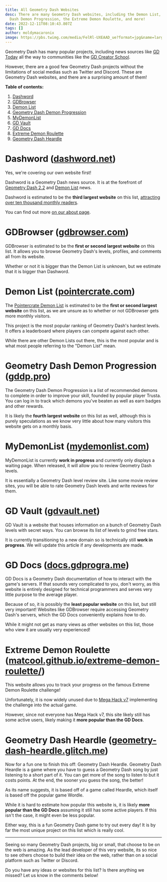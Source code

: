```yaml
---
title: All Geometry Dash Websites
desc: There are many Geometry Dash websites, including the Demon List, Geometry
  Dash Demon Progression, the Extreme Demon Roulette, and more!
date: 2022-12-11T08:10:43.807Z
tags: []
author: moldymacaronix
image: https://pbs.twimg.com/media/FelRl-UXEAAD_ue?format=jpg&name=large
---
```

Geometry Dash has many popular projects, including news sources like [GD Today](https://twitter.com/today_gd) all the way to communities like the [GD Creator School](/authors/gdcs/).

However, there are a good few Geometry Dash projects without the limitations of social medias such as Twitter and Discord. These are Geometry Dash websites, and there are a surprising amount of them!

**Table of contents:**

1. [Dashword](#dashword-(dashword.net))
2. [GDBrowser](#gdbrowser-(gdbrowser.com))
3. [Demon List](#demon-list-(pointercrate.com))
4. [Geometry Dash Demon Progression](#geometry-dash-demon-progression-(gddp.pro))
5. [MyDemonList](#mydemonlist-(mydemonlist.com))
6. [GD Vault](#gd-vault-(gdvault.net))
7. [GD Docs](#gd-docs-(docs.gdprogra.me))
8. [Extreme Demon Roulette](#extreme-demon-roulette-(matcool.github.io/extreme-demon-roulette/))
9. [Geometry Dash Heardle](#geometry-dash-heardle-(geometry-dash-heardle.glitch.me))


# Dashword ([dashword.net](/))

Yes, we're covering our own website first!

Dashword i﻿s a Geometry Dash news source. It is at the forefront of [Geometry Dash 2.2](/categories/2.2/) and [Demon List](/categories/demonlist/) news.

Dashword is estimated to be the **third largest website** on this list, [attracting over ten thousand monthly readers](https://www.dashword.net/posts/dashword-surpasses-10-000-monthly-readers/).

You can find out more [on our about page](/about/).

# GDBrowser ([gdbrowser.com](https://gdbrowser.com/))

G﻿DBrowser is estimated to be the **first or second largest website** on this list. It allows you to browse Geometry Dash's levels, profiles, and comments all from its website.

Whether or not it is bigger than the Demon List is unknown, but we estimate that it is bigger than Dashword.

# Demon List ([pointercrate.com](https://pointercrate.com/))

The [Pointercrate Demon List](/categories/demonlist/) is estimated to be the **first or second largest website** on this list, as we are unsure as to whether or not GDBrowser gets more monthly visitors.

This project is the most popular ranking of Geometry Dash's hardest levels. It offers a leaderboard where players can compete against each other.

While there are other Demon Lists out there, this is the most popular and is what most people referring to the "Demon List" mean.

# Geometry Dash Demon Progression ([gddp.pro](https://gddp.pro/))

The Geometry Dash Demon Progression is a list of recommended demons to complete in order to improve your skill, founded by popular player Trusta. You can log in to track which demons you've beaten as well as earn badges and other rewards.

It is likely the **fourth largest website** on this list as well, although this is purely speculations as we know very little about how many visitors this website gets on a monthly basis.

# MyDemonList ([mydemonlist.com](https://mydemonlist.com/))

MyDemonList is currently **work in progress** and currently only displays a waiting page. When released, it will allow you to review Geometry Dash levels.

It is essentially a Geometry Dash level review site. Like some movie review sites, you will be able to rate Geometry Dash levels and write reviews for them.

# GD Vault ([gdvault.net](http://vault.niffy.ml/))

G﻿D Vault is a website that houses information on a bunch of Geometry Dash levels with secret ways. You can browse its list of levels to grind free stars.

It is currently transitioning to a new domain so is technically still **work in progress**. We will update this article if any developments are made.

# GD Docs ([docs.gdprogra.me](https://docs.gdprogra.me/#/))

G﻿D Docs is a Geometry Dash documentation of how to interact with the game's servers. If that sounds very complicated to you, don't worry, as this website is entirely designed for technical programmers and serves very little purpose to the average player.

Because of so, it is possibly the **least popular website** on this list, but still very important! Websites like GDBrowser require accessing Geometry Dash's servers, which the GD Docs conveniently explains how to do.

While it might not get as many views as other websites on this list, those who view it are usually very experienced!

# Extreme Demon Roulette ([matcool.github.io/extreme-demon-roulette/](https://matcool.github.io/extreme-demon-roulette/))

This website allows you to track your progress on the famous Extreme Demon Roulette challenge!

U﻿nfortunately, it is now widely unused due to [Mega Hack v7](/posts/5-must-have-geometry-dash-mods-that-you-need-right-now/) implementing the challenge into the actual game.

However, since not everyone has Mega Hack v7, this site likely still has some active users, likely making it **more popular than the GD Docs**.

# Geometry Dash Heardle ([geometry-dash-heardle.glitch.me](https://geometry-dash-heardle.glitch.me/))

Now for a fun one to finish this off: Geometry Dash Heardle. Geometry Dash Heardle is a game where you have to guess a Geometry Dash song by just listening to a short part of it. You can get more of the song to listen to but it costs points. At the end, the sooner you guess the song, the better!

A﻿s its name suggests, it is based off of a game called Heardle, which itself is based off the popular game Wordle.

While it is hard to estimate how popular this website is, it is likely **more popular than the GD Docs** assuming it still has some active players. If this isn't the case, it might even be less popular.

Either way, this is a fun Geometry Dash game to try out every day! It is by far the most unique project on this list which is really cool.

---

Seeing so many Geometry Dash projects, big or small, that choose to be on the web is amazing. As the lead developer of this very website, its so nice to see others choose to build their idea on the web, rather than on a social platform such as Twitter or Discord.

Do you have any ideas or websites for this list? Is there anything we missed? Let us know in the comments below!